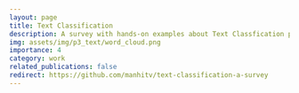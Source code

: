 ```yaml
---
layout: page
title: Text Classification
description: A survey with hands-on examples about Text Classfication problems using Python
img: assets/img/p3_text/word_cloud.png
importance: 4
category: work
related_publications: false
redirect: https://github.com/manhitv/text-classification-a-survey
---
```



